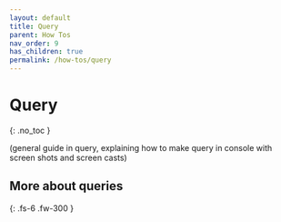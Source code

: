 ```yaml
---
layout: default
title: Query
parent: How Tos
nav_order: 9
has_children: true
permalink: /how-tos/query
---
```


# Query
{: .no_toc }

(general guide in query, explaining how to make query in console with screen shots and screen casts)

## More about queries
{: .fs-6 .fw-300 }
